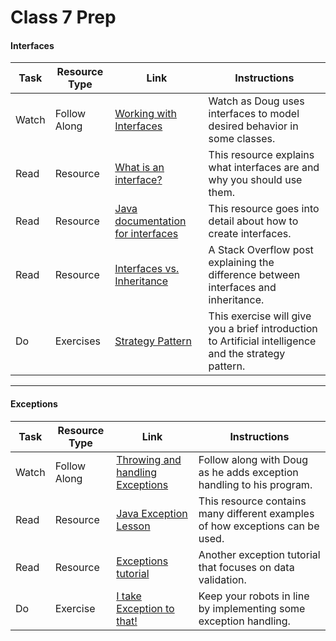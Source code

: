 # Class 7 Prep

#### Interfaces
Task | Resource Type | Link  | Instructions
--------------|------|------|-------------
Watch | Follow Along | [Working with Interfaces](https://youtu.be/IooyBMkhRMw) | Watch as Doug uses interfaces to model desired behavior in some classes.
Read | Resource | [What is an interface?](https://docs.oracle.com/javase/tutorial/java/concepts/interface.html) | This resource explains what interfaces are and why you should use them.
Read | Resource | [Java documentation for interfaces](https://docs.oracle.com/javase/tutorial/java/IandI/createinterface.html) | This resource goes into detail about how to create interfaces.
Read | Resource | [Interfaces vs. Inheritance](http://stackoverflow.com/questions/8531292/why-to-use-interfaces-multiple-inheritance-vs-interfaces-benefits-of-interface) | A Stack Overflow post explaining the difference between interfaces and inheritance.
Do | Exercises | [Strategy Pattern](../../exercises/strategy-pattern) | This exercise will give you a brief introduction to Artificial intelligence and the strategy pattern.
***

#### Exceptions
Task | Resource Type | Link  | Instructions
--------------|------|------|-------------
Watch | Follow Along | [Throwing and handling Exceptions](https://youtu.be/GpY0_gk6_4U) | Follow along with Doug as he adds exception handling to his program.
Read | Resource | [Java Exception Lesson](https://docs.oracle.com/javase/tutorial/essential/exceptions/) | This resource contains many different examples of how exceptions can be used.
Read | Resource | [Exceptions tutorial](http://www.tutorialspoint.com/java/java_exceptions.htm) | Another exception tutorial that focuses on data validation.
Do | Exercise | [I take Exception to that!](../../exercises/exception) | Keep your robots in line by implementing some exception handling.
